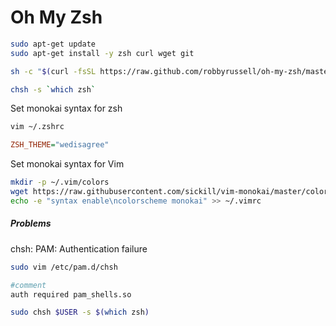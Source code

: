 # Oh My Zsh

```bash
sudo apt-get update
sudo apt-get install -y zsh curl wget git

sh -c "$(curl -fsSL https://raw.github.com/robbyrussell/oh-my-zsh/master/tools/install.sh)"

chsh -s `which zsh`
```

Set monokai syntax for zsh

```bash
vim ~/.zshrc
```

```ini
ZSH_THEME="wedisagree"
```

Set monokai syntax for Vim

```bash
mkdir -p ~/.vim/colors
wget https://raw.githubusercontent.com/sickill/vim-monokai/master/colors/monokai.vim -P ~/.vim/colors
echo -e "syntax enable\ncolorscheme monokai" >> ~/.vimrc
```

##### Problems

chsh: PAM: Authentication failure

```bash
sudo vim /etc/pam.d/chsh

#comment
auth required pam_shells.so

sudo chsh $USER -s $(which zsh)
```
